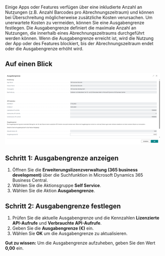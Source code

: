 Einige Apps oder Features verfügen über eine inkludierte Anzahl an Nutzungen (z.B. Anzahl Barcodes pro Abrechnungszeitraum) und können bei Überschreitung möglicherweise zusätzliche Kosten verursachen. Um unerwartete Kosten zu vermeiden, können Sie eine Ausgabengrenze festlegen. Die Ausgabengrenze definiert die maximale Anzahl an Nutzungen, die innerhalb eines Abrechnungszeitraums durchgeführt werden können. Wenn die Ausgabengrenze erreicht ist, wird die Nutzung der App oder des Features blockiert, bis der Abrechnungszeitraum endet oder die Ausgabengrenze erhöht wird.

## Auf einen Blick

![Ausgabengrenze](/assets/images/licensing/8fc5d3d4-b367-41bb-a33a-3339262b9fc4.png)

## Schritt 1: Ausgabengrenze anzeigen

1. Öffnen Sie die **Erweiterungslizenzverwaltung (365 business development)** über die Suchfunktion in Microsoft Dynamics 365 Business Central.
2. Wählen Sie die Aktionsgruppe **Self Service**.
3. Wählen Sie die Aktion **Ausgabengrenze**.

## Schritt 2: Ausgabengrenze festlegen

1. Prüfen Sie die aktuelle Ausgabengrenze und die Kennzahlen **Lizenzierte API-Aufrufe** und **Verbrauchte API-Aufrufe**.
2. Geben Sie die **Ausgabengrenze (€)** ein.
3. Wählen Sie **OK** um die Ausgabengrenze zu aktualisieren.

<div class="alert alert-notice">
    <i class="fa-solid fa-notes"></i> <strong>Gut zu wissen:</strong> Um die Ausgabengrenze aufzuheben, geben Sie den Wert <strong>0,00</strong> ein.
</div>